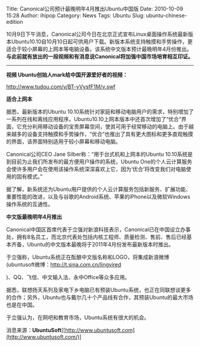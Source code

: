Title: Canonical公司预计最晚明年4月推出Ubuntu中国版
Date: 2010-10-09 15:28
Author: ihipop
Category: News
Tags: Ubuntu
Slug: ubuntu-chinese-edition

10月9日下午消息，Canonical公司今日在北京正式宣布Linux桌面操作系统最新版本Ubuntu10.10自10月10日起可供用户下载。新版本系统支持触摸和手势操作，更适合于较小屏幕的上网本等电脑设备。该系统中文版本预计最晚明年4月份推出。**与此前就有放出的一段视频和有消息说Canonical将加强中国市场培育相互印证。**

------------------------------------------------------------------------

**视频 Ubuntu创始人mark给中国开源爱好者的视频：**

<http://www.tudou.com/v/BT-yVysfF1M/v.swf>

**适合上网本**

据悉，最新版本的Ubuntu
10.10系统针对家庭和移动电脑用户的需求，特别增加了一系列在线和离线应用程序。Ubuntu10.10上网本版本中还首次增加了“优合”界面，它充分利用移动设备的宝贵屏幕空间，使其可用于经常移动的电脑上。由于越来越多的设备支持触摸和手势操作，“优合”也推出了具有更大图标和更多直观触摸的界面，该界面特别适用于较小屏幕和移动电脑。

Canonical公司CEO Jane Silber称：“用于台式机和上网本的Ubuntu
10.10系统是到目前为止我们所发布的最方便用户操作的系统，Ubuntu
One的个人云计算服务会使许多用户会在使用该操作系统深深喜欢上它，因为‘优合’将改变我们对电脑使用的固有模式。”

据了解，新系统还为Ubuntu用户提供的个人云计算服务包括新服务、扩展功能、重要性能的改进，以及与谷歌的Android系统、苹果的iPhone以及微软Windows操作系统的互通性。

**中文版最晚明年4月推出**

Canonical中国区首席代表于立强对新浪科技表示，Canonical已在中国设立办事处，拥有8名员工，而北京代表处包括内核工程师、质量检测、售前、售后已经基本齐备，Ubuntu的中文版本最晚将于2011年4月份发布最新版本时推出。

于立强称，Ubuntu系统正在酝酿中文版名称和LOGO，将集成新浪微博(ubuntusoft微博：<http://t.sina.com.cn/lingyired>

)、QQ、飞信、中文输入法、永中Office等众多应用。

据悉，联想扬天系列及家电下乡电脑已有预装Ubuntu系统，也正在同联想谈更多的合作；另外，Ubuntu也与戴尔几十个产品线有合作，其预装Ubuntu的最大市场也是在中国。

于立强认为，在网吧和教育市场，Ubuntu系统有很大的机会。

消息来源：**UbuntuSoft**[[http://www.ubuntusoft.com](http://www.ubuntusoft.com/)]
